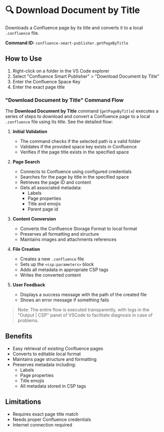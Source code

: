 # 🔍 Download Document by Title
Downloads a Confluence page by its title and converts it to a local `.confluence` file.

**Command ID:** `confluence-smart-publisher.getPageByTitle`

## How to Use
1. Right-click on a folder in the VS Code explorer
2. Select "Confluence Smart Publisher" > "Download Document by Title"
3. Enter the Confluence Space Key
4. Enter the exact page title

### "Download Document by Title" Command Flow

The **Download Document by Title** command (`getPageByTitle`) executes a series of steps to download and convert a Confluence page to a local `.confluence` file using its title. See the detailed flow:

1. **Initial Validation**
   - The command checks if the selected path is a valid folder
   - Validates if the provided space key exists in Confluence
   - Verifies if the page title exists in the specified space

2. **Page Search**
   - Connects to Confluence using configured credentials
   - Searches for the page by title in the specified space
   - Retrieves the page ID and content
   - Gets all associated metadata:
     - Labels
     - Page properties
     - Title and emojis
     - Parent page id

3. **Content Conversion**
   - Converts the Confluence Storage Format to local format
   - Preserves all formatting and structure
   - Maintains images and attachments references

4. **File Creation**
   - Creates a new `.confluence` file
   - Sets up the `<csp:parameters>` block
   - Adds all metadata in appropriate CSP tags
   - Writes the converted content

5. **User Feedback**
   - Displays a success message with the path of the created file
   - Shows an error message if something fails

>Note: The entire flow is executed transparently, with logs in the "Output | CSP" panel of VSCode to facilitate diagnosis in case of problems.

## Benefits
- Easy retrieval of existing Confluence pages
- Converts to editable local format
- Maintains page structure and formatting
- Preserves metadata including:
  - Labels
  - Page properties
  - Title emojis
  - All metadata stored in CSP tags

## Limitations
- Requires exact page title match
- Needs proper Confluence credentials
- Internet connection required 